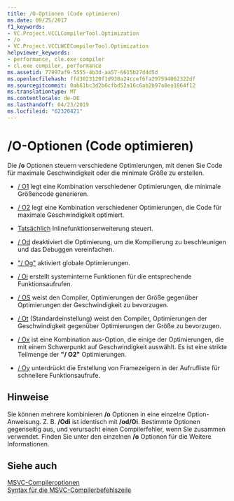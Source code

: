 ```yaml
---
title: /O-Optionen (Code optimieren)
ms.date: 09/25/2017
f1_keywords:
- VC.Project.VCCLCompilerTool.Optimization
- /o
- VC.Project.VCCLWCECompilerTool.Optimization
helpviewer_keywords:
- performance, cle.exe compiler
- cl.exe compiler, performance
ms.assetid: 77997af9-5555-4b3d-aa57-6615b27d4d5d
ms.openlocfilehash: ffd3023120f1d930a24ccef6fa297594062322df
ms.sourcegitcommit: 0ab61bc3d2b6cfbd52a16c6ab2b97a8ea1864f12
ms.translationtype: MT
ms.contentlocale: de-DE
ms.lasthandoff: 04/23/2019
ms.locfileid: "62320421"
---
```

# <a name="o-options-optimize-code"></a>/O-Optionen (Code optimieren)

Die **/o** Optionen steuern verschiedene Optimierungen, mit denen Sie Code für maximale Geschwindigkeit oder die minimale Größe zu erstellen.

- [/ O1](o1-o2-minimize-size-maximize-speed.md) legt eine Kombination verschiedener Optimierungen, die minimale Größencode generieren.

- [/ O2](o1-o2-minimize-size-maximize-speed.md) legt eine Kombination verschiedener Optimierungen, die Code für maximale Geschwindigkeit optimiert.

- [Tatsächlich](ob-inline-function-expansion.md) Inlinefunktionserweiterung steuert.

- [/ Od](od-disable-debug.md) deaktiviert die Optimierung, um die Kompilierung zu beschleunigen und das Debuggen vereinfachen.

- ["/ Og"](og-global-optimizations.md) aktiviert globale Optimierungen.

- [/ Oi](oi-generate-intrinsic-functions.md) erstellt systeminterne Funktionen für die entsprechende Funktionsaufrufen.

- [/ OS](os-ot-favor-small-code-favor-fast-code.md) weist den Compiler, Optimierungen der Größe gegenüber Optimierungen der Geschwindigkeit zu bevorzugen.

- [/ Ot](os-ot-favor-small-code-favor-fast-code.md) (Standardeinstellung) weist den Compiler, Optimierungen der Geschwindigkeit gegenüber Optimierungen der Größe zu bevorzugen.

- [/ Ox](ox-full-optimization.md) ist eine Kombination aus-Option, die einige der Optimierungen, die mit einem Schwerpunkt auf Geschwindigkeit auswählt. Es ist eine strikte Teilmenge der **"/ O2"** Optimierungen.

- [/ Oy](oy-frame-pointer-omission.md) unterdrückt die Erstellung von Framezeigern in der Aufrufliste für schnellere Funktionsaufrufe.

## <a name="remarks"></a>Hinweise

Sie können mehrere kombinieren **/o** Optionen in eine einzelne Option-Anweisung. Z. B. **/Odi** ist identisch mit **/od/Oi**. Bestimmte Optionen gegenseitig aus, und verursacht einen Compilerfehler, wenn Sie zusammen verwendet. Finden Sie unter den einzelnen **/o** Optionen für die Weitere Informationen.

## <a name="see-also"></a>Siehe auch

[MSVC-Compileroptionen](compiler-options.md)<br/>
[Syntax für die MSVC-Compilerbefehlszeile](compiler-command-line-syntax.md)
